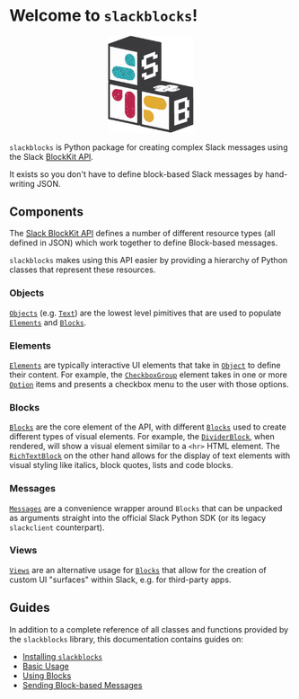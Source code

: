 # Welcome to `slackblocks`!

<p align="center">
  <img width="30%" src="./img/sb.png" />
</p>

`slackblocks` is Python package for creating complex Slack messages 
    using the Slack [BlockKit API](https://api.slack.com/block-kit).

It exists so you don't have to define block-based Slack messages by
    hand-writing JSON.

## Components

The [Slack BlockKit API](https://api.slack.com/block-kit) defines a number of 
    different resource types (all defined in JSON) which work together to 
    define Block-based messages.

`slackblocks` makes using this API easier by providing a hierarchy of Python
    classes that represent these resources.

### Objects
[`Objects`](/reference/objects) (e.g. [`Text`](/reference/objects/#objects.Text)) 
    are the lowest level pimitives that are used to populate 
    [`Elements`](/reference/elements) and [`Blocks`](/reference/blocks).

### Elements
[`Elements`](/reference/elements) are typically interactive UI elements that take
    in [`Object`](/reference/objects) to define their content. For example, the 
    [`CheckboxGroup`](/elements/#elements.CheckboxGroup) element takes in one or
    more [`Option`](/reference/objects/#objects.Option) items and presents a
    checkbox menu to the user with those options.

### Blocks
[`Blocks`](/reference/blocks) are the core element of the API, with different 
    [`Blocks`](/reference/blocks) used to create different types of visual
    elements. For example, the [`DividerBlock`](/reference/blocks/#blocks.DividerBlock), 
    when rendered, will show a visual element similar to a `<hr>` HTML element. The
    [`RichTextBlock`](/reference/blocks/#blocks.RichTextBlock) on the other hand
    allows for the display of text elements with visual styling like italics,
    block quotes, lists and code blocks. 

### Messages
[`Messages`](/reference/messages/) are a convenience wrapper around `Blocks` that
    can be unpacked as arguments straight into the official Slack Python SDK (or
    its legacy `slackclient` counterpart).

### Views
[`Views`](reference/views/) are an alternative usage for [`Blocks`](/reference/blocks)
    that allow for the creation of custom UI "surfaces" within Slack, e.g. for 
    third-party apps.

## Guides
In addition to a complete reference of all classes and functions provided by the 
    `slackblocks` library, this documentation contains guides on:

- [Installing `slackblocks`](usage/basic_usage/)
- [Basic Usage](usage/basic_usage/)
- [Using Blocks](usage/using_blocks/)
- [Sending Block-based Messages](usage/sending_messages/)